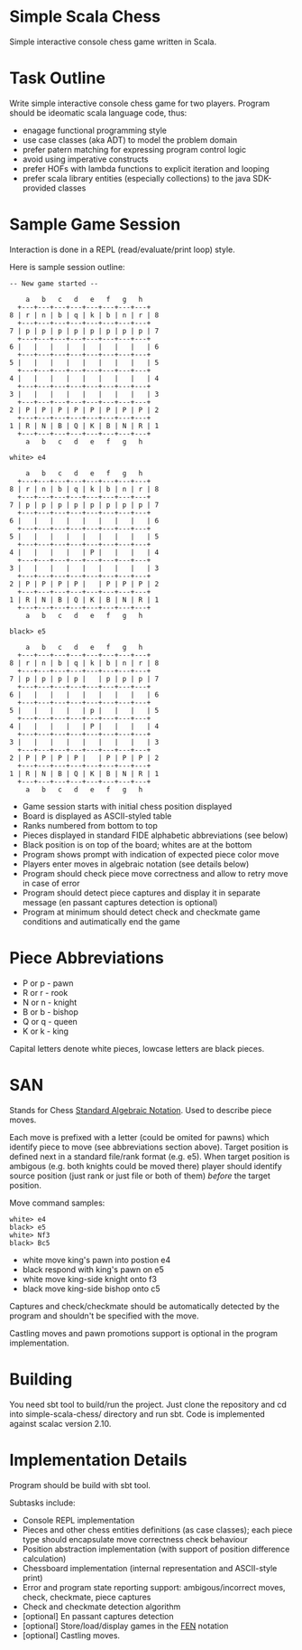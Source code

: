 Simple Scala Chess
==================

Simple interactive console chess game written in Scala.

Task Outline
============

Write simple interactive console chess game for two players.
Program should be ideomatic scala language code, thus:
* enagage functional programming style
* use case classes (aka ADT) to model the problem domain
* prefer patern matching for expressing program control logic
* avoid using imperative constructs
* prefer HOFs with lambda functions to explicit iteration and looping
* prefer scala library entities (especially collections) to the
java SDK-provided classes

Sample Game Session
===================

Interaction is done in a REPL (read/evaluate/print loop) style.

Here is sample session outline:

    -- New game started --

        a   b   c   d   e   f   g   h
      +---+---+---+---+---+---+---+---+
    8 | r | n | b | q | k | b | n | r | 8
      +---+---+---+---+---+---+---+---+
    7 | p | p | p | p | p | p | p | p | 7
      +---+---+---+---+---+---+---+---+
    6 |   |   |   |   |   |   |   |   | 6
      +---+---+---+---+---+---+---+---+
    5 |   |   |   |   |   |   |   |   | 5
      +---+---+---+---+---+---+---+---+
    4 |   |   |   |   |   |   |   |   | 4
      +---+---+---+---+---+---+---+---+
    3 |   |   |   |   |   |   |   |   | 3
      +---+---+---+---+---+---+---+---+
    2 | P | P | P | P | P | P | P | P | 2
      +---+---+---+---+---+---+---+---+
    1 | R | N | B | Q | K | B | N | R | 1
      +---+---+---+---+---+---+---+---+
        a   b   c   d   e   f   g   h

    white> e4

        a   b   c   d   e   f   g   h
      +---+---+---+---+---+---+---+---+
    8 | r | n | b | q | k | b | n | r | 8
      +---+---+---+---+---+---+---+---+
    7 | p | p | p | p | p | p | p | p | 7
      +---+---+---+---+---+---+---+---+
    6 |   |   |   |   |   |   |   |   | 6
      +---+---+---+---+---+---+---+---+
    5 |   |   |   |   |   |   |   |   | 5
      +---+---+---+---+---+---+---+---+
    4 |   |   |   |   | P |   |   |   | 4
      +---+---+---+---+---+---+---+---+
    3 |   |   |   |   |   |   |   |   | 3
      +---+---+---+---+---+---+---+---+
    2 | P | P | P | P |   | P | P | P | 2
      +---+---+---+---+---+---+---+---+
    1 | R | N | B | Q | K | B | N | R | 1
      +---+---+---+---+---+---+---+---+
        a   b   c   d   e   f   g   h

    black> e5

        a   b   c   d   e   f   g   h
      +---+---+---+---+---+---+---+---+
    8 | r | n | b | q | k | b | n | r | 8
      +---+---+---+---+---+---+---+---+
    7 | p | p | p | p |   | p | p | p | 7
      +---+---+---+---+---+---+---+---+
    6 |   |   |   |   |   |   |   |   | 6
      +---+---+---+---+---+---+---+---+
    5 |   |   |   |   | p |   |   |   | 5
      +---+---+---+---+---+---+---+---+
    4 |   |   |   |   | P |   |   |   | 4
      +---+---+---+---+---+---+---+---+
    3 |   |   |   |   |   |   |   |   | 3
      +---+---+---+---+---+---+---+---+
    2 | P | P | P | P |   | P | P | P | 2
      +---+---+---+---+---+---+---+---+
    1 | R | N | B | Q | K | B | N | R | 1
      +---+---+---+---+---+---+---+---+
        a   b   c   d   e   f   g   h

* Game session starts with initial chess position displayed
* Board is displayed as ASCII-styled table
* Ranks numbered from bottom to top
* Pieces displayed in standard FIDE alphabetic abbreviations (see below)
* Black position is on top of the board; whites are at the bottom
* Program shows prompt with indication of expected piece color move
* Players enter moves in algebraic notation (see details below)
* Program should check piece move correctness and allow to retry move in case of error
* Program should detect piece captures and display it in separate message (en passant captures detection is optional)
* Program at minimum should detect check and checkmate game conditions and autimatically end the game

Piece Abbreviations
===================

* P or p - pawn
* R or r - rook
* N or n - knight
* B or b - bishop
* Q or q - queen
* K or k - king

Capital letters denote white pieces, lowcase letters are black pieces.

SAN
===

Stands for Chess [Standard Algebraic Notation](http://en.wikipedia.org/wiki/Algebraic_notation_(chess)). Used to describe piece moves.

Each move is prefixed with a letter (could be omited for pawns) which identify piece to move (see abbreviations section above). Target position is defined next in a standard file/rank format (e.g. e5). When target position is ambigous (e.g. both knights could be moved there) player should identify source position (just rank or just file or both of them) _before_ the target position.

Move command samples:

    white> e4
    black> e5
    white> Nf3
    black> Bc5

* white move king's pawn into postion e4
* black respond with king's pawn on e5
* white move king-side knight onto f3
* black move king-side bishop onto c5

Captures and check/checkmate should be automatically detected by the program and shouldn't be specified with the move.

Castling moves and pawn promotions support is optional in the program implementation.

Building
========

You need sbt tool to build/run the project. Just clone the repository and cd into simple-scala-chess/ directory and run sbt.
Code is implemented against scalac version 2.10.

Implementation Details
======================

Program should be build with sbt tool.

Subtasks include:
* Console REPL implementation
* Pieces and other chess entities definitions (as case classes); each piece type should encapsulate move correctness check behaviour
* Position abstraction implementation (with support of position difference calculation)
* Chessboard implementation (internal representation and ASCII-style print)
* Error and program state reporting support: ambigous/incorrect moves, check, checkmate, piece captures
* Check and checkmate detection algorithm
* [optional] En passant captures detection
* [optional] Store/load/display games in the [FEN](http://en.wikipedia.org/wiki/FEN) notation
* [optional] Castling moves.
